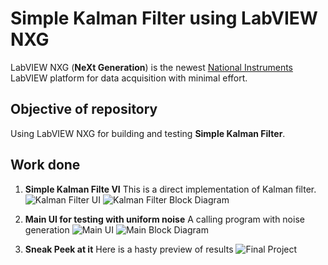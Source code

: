 # Simple Kalman Filter using LabVIEW NXG
LabVIEW NXG (**NeXt Generation**) is the newest [National Instruments](http://www.ni.com/en-lb/shop/labview/labview-nxg.html) LabVIEW platform for data acquisition with minimal effort.
## Objective of repository 
Using LabVIEW NXG for building and testing **Simple Kalman Filter**.

## Work done
1. **Simple Kalman Filte VI**
This is a direct implementation of Kalman filter.
![Kalman Filter UI](http://i68.tinypic.com/wslq14.png)
![Kalman Filter Block Diagram](http://i65.tinypic.com/2ytwbwz.png)

2. **Main UI for testing with uniform noise**
A calling program with noise generation
![Main UI](http://i64.tinypic.com/25re0jn.png)
![Main Block Diagram](http://i66.tinypic.com/5eaa6a.png)

3. **Sneak Peek at it**
Here is a hasty preview of results
![Final Project](https://media.giphy.com/media/xUOrwewLIgpUB1UzKw/giphy.gif)

